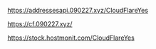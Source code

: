 https://addressesapi.090227.xyz/CloudFlareYes

https://cf.090227.xyz/

https://stock.hostmonit.com/CloudFlareYes
